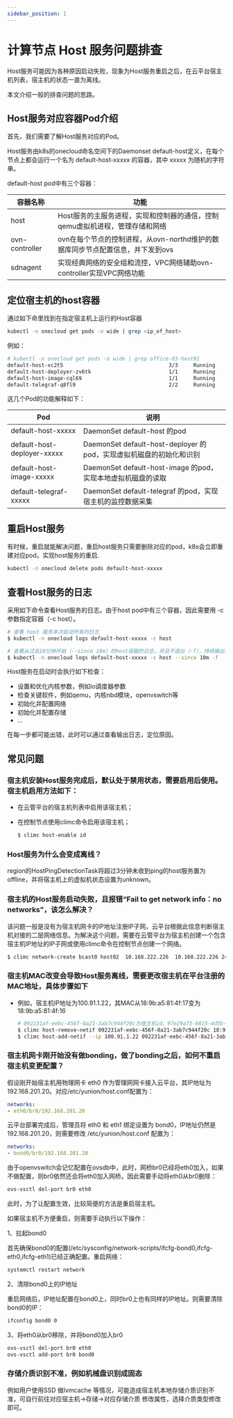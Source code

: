 ```yaml
---
sidebar_position: 1
---
```


# 计算节点 Host 服务问题排查

Host服务可能因为各种原因启动失败，现象为Host服务重启之后，在云平台宿主机列表，宿主机的状态一直为离线。

本文介绍一般的排查问题的思路。

## Host服务对应容器Pod介绍

首先，我们需要了解Host服务对应的Pod。

Host服务由k8s的onecloud命名空间下的Daemonset default-host定义，在每个节点上都会运行一个名为 default-host-xxxxx 的容器，其中 xxxxx 为随机的字符串。

default-host pod中有三个容器：

| 容器名称       | 功能                                                                           |
| -------------- | ------------------------------------------------------------------------------ |
| host           | Host服务的主服务进程，实现和控制器的通信，控制qemu虚拟机进程，管理存储和网络   |
| ovn-controller | ovn在每个节点的控制进程，从ovn-northd维护的数据库同步节点配置信息，并下发到ovs |
| sdnagent       | 实现经典网络的安全组和流控，VPC网络辅助ovn-controller实现VPC网络功能           |

## 定位宿主机的host容器

通过如下命里找到在指定宿主机上运行的Host容器

```bash
kubectl -n onecloud get pods -o wide | grep <ip_of_host>
```

例如：
```bash
# kubectl -n onecloud get pods -o wide | grep office-03-host01
default-host-xc2t5                                  3/3     Running            0          4h7m    192.168.222.3     office-03-host01           <none>           <none>
default-host-deployer-zv6tk                         1/1     Running            0          5d15h   10.40.33.249      office-03-host01           <none>           <none>
default-host-image-cql69                            1/1     Running            132        128d    192.168.222.3     office-03-host01           <none>           <none>
default-telegraf-q8fl9                              2/2     Running            40         128d    192.168.222.3     office-03-host01           <none>           <none>
```

这几个Pod的功能解释如下：

| Pod                         | 说明                                                                |
| --------------------------- | ------------------------------------------------------------------- |
| default-host-xxxxx          | DaemonSet default-host 的pod                                        |
| default-host-deployer-xxxxx | DaemonSet default-host-deployer 的pod，实现虚拟机磁盘的初始化和识别 |
| default-host-image-xxxxx    | DaemonSet default-host-image 的pod，实现本地虚拟机磁盘的读取        |
| default-telegraf-xxxxx      | DaemonSet default-telegraf 的pod，实现宿主机的监控数据采集          |

## 重启Host服务

有时候，重启就能解决问题，重启host服务只需要删除对应的pod，k8s会立即重建对应pod，实现host服务的重启.

```bash
kubectl -n onecloud delete pods default-host-xxxxx
```

## 查看Host服务的日志

采用如下命令查看Host服务的日志。由于host pod中有三个容器，因此需要用 -c 参数指定容器（-c host）。

```bash
# 查看 host 服务本次启动所有的日志
$ kubectl -n onecloud logs default-host-xxxxx -c host

# 查看从过去10分钟开始（--since 10m）的host容器的日志，并且不退出（-f），持续输出日志到控制台
$ kubectl -n onecloud logs default-host-xxxxx -c host --since 10m -f
```

Host服务在启动时会执行如下检查：

* 设置和优化内核参数，例如io调度器参数
* 检查关键软件，例如qemu，内核nbd模块，openvswitch等
* 初始化并配置网络
* 初始化并配置存储
* ...

在每一步都可能出错，此时可以通过查看输出日志，定位原因。

## 常见问题

### 宿主机安装Host服务完成后，默认处于禁用状态，需要启用后使用。宿主机启用方法如下：

- 在云管平台的宿主机列表中启用该宿主机；

- 在控制节点使用climc命令启用该宿主机；

    ```bash
    $ climc host-enable id
    ```

### Host服务为什么会变成离线？

region的HostPingDetectionTask将超过3分钟未收到ping的host服务置为offline，并将宿主机上的虚拟机状态设置为unknown。

### 宿主机的Host服务启动失败，且报错“Fail to get network info：no networks”，该怎么解决？

该问题一般是没有为宿主机网卡的IP地址注册IP子网，云平台根据此信息判断宿主机对接的二层网络信息。为解决这个问题，需要在云管平台为宿主机创建一个包含宿主机IP地址的IP子网或使用climc命令在控制节点创建一个网络。

```bash
$ climc network-create bcast0 host02  10.168.222.226  10.168.222.226 24 --gateway 10.168.222.1
```
### 宿主机MAC改变会导致Host服务离线，需要更改宿主机在平台注册的MAC地址，具体步骤如下

- 例如，宿主机IP地址为100.91.1.22，其MAC从18:9b:a5:81:4f:17变为18:9b:a5:81:4f:16

    ```bash
    # 092231af-eebc-456f-8a21-3ab7c944f20c为宿主机id，97e29a73-6615-4d5b-8b67-96bb13b80b90为宿主机所在二层网络的id
    $ climc host-remove-netif 092231af-eebc-456f-8a21-3ab7c944f20c 18:9b:a5:81:4f:17
    $ climc host-add-netif --ip 100.91.1.22 092231af-eebc-456f-8a21-3ab7c944f20c 97e29a73-6615-4d5b-8b67-96bb13b80b90 18:9b:a5:81:4f:16 0
    ```

### 宿主机网卡刚开始没有做bonding，做了bonding之后，如何不重启宿主机变更配置？

假设刚开始宿主机用物理网卡 eth0 作为管理网网卡接入云平台，其IP地址为192.168.201.20。对应/etc/yunion/host.conf配置为：

```yaml
networks:
- eth0/br0/192.168.201.20
```

云平台部署完成后，管理员将 eth0 和 eth1 绑定设置为 bond0，IP地址仍然是 192.168.201.20，则需要修改 /etc/yunion/host.conf 配置为：

```yaml
networks:
- bond0/br0/192.168.201.20
```

由于openvswitch会记忆配置在ovsdb中，此时，网桥br0已经将eth0加入，如果不做配置，则br0依然还会将eth0加入网桥。因此需要手动将eth0从br0删除：

```bash
ovs-vsctl del-port br0 eth0
```

此时，为了让配置生效，比较简便的方法是重启宿主机。

如果宿主机不方便重启，则需要手动执行以下操作：

1、拉起bond0

首先确保bond0的配置(/etc/sysconfig/network-scripts/ifcfg-bond0,ifcfg-eth0,ifcfg-eth1)已经正确配置。重启网络：

```bash
systemctl restart network
```

2、清除bond0上的IP地址

重启网络后，IP地址配置在bond0上，同时br0上也有同样的IP地址。则需要清除bond0的IP：

```bash
ifconfig bond0 0
```

3、将eth0从br0移除，并将bond0加入br0

```bash
ovs-vsctl del-port br0 eth0
ovs-vsctl add-port br0 bond0
```

### 存储介质识别不准，例如机械盘识别成固态

例如用户使用SSD 做lvmcache 等情况，可能造成宿主机本地存储介质识别不准，可自行前往对应宿主机->存储->对应存储介质 修改属性，选择介质类型修改即可。